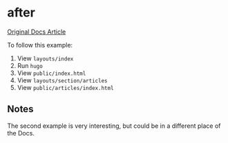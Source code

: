 # after

[Original Docs Article](https://gohugo.io/functions/after/)

To follow this example:
1. View `layouts/index`
2. Run `hugo`
3. View `public/index.html`
4. View `layouts/section/articles`
5. View `public/articles/index.html`

## Notes

The second example is very interesting, but could be in a different place of the Docs.